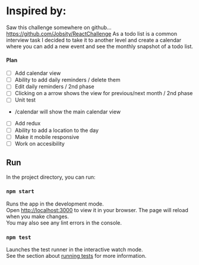 # Inspired by:
Saw this challenge somewhere on github... https://github.com/Jobsity/ReactChallenge
As a todo list is a common interview task I decided to take it to another level and create a calendar where you can add a new event and see the monthly snapshot of a todo list.


#### Plan

- [ ] Add calendar view
- [ ] Ability to add daily reminders / delete them
- [ ] Edit daily reminders / 2nd phase
- [ ] Clicking on a arrow shows the view for previous/next month / 2nd phase
- [ ] Unit test
- /calendar will show the main calendar view
- [ ] Add redux
- [ ] Ability to add a location to the day
- [ ] Make it mobile responsive
- [ ] Work on accesibility

## Run
In the project directory, you can run:
### `npm start`
Runs the app in the development mode.\
Open [http://localhost:3000](http://localhost:3000) to view it in your browser.
The page will reload when you make changes.\
You may also see any lint errors in the console.
### `npm test`
Launches the test runner in the interactive watch mode.\
See the section about [running tests](https://facebook.github.io/create-react-app/docs/running-tests) for more information.
